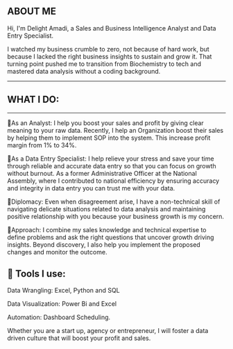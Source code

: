## ABOUT ME
Hi,
I'm Delight Amadi, a Sales and Business Intelligence Analyst and Data Entry Specialist.

I watched my business crumble to zero, not because of hard work, but because I  lacked the right business insights to sustain and grow it. That turning point pushed me to transition from Biochemistry to tech and mastered data analysis without a coding background.

----
## WHAT I DO:
----
📌As an Analyst: 
I help you boost your sales and profit by giving clear meaning to your raw data. Recently, I help an Organization boost their sales by helping them to implement SOP into the system. This increase profit margin from 1% to 34%.

📌As a Data Entry Specialist:
I help relieve your stress and save your time through reliable and accurate data entry so that you can focus on growth without burnout. As a former Administrative Officer at the National Assembly, where I contributed to national efficiency by ensuring accuracy and integrity in data entry you can trust me with your data.

📌Diplomacy:
Even when disagreement arise, I have a non-technical skill of navigating delicate situations related to data analysis and maintaining positive relationship with you because your business growth is my concern.

📌Approach:
I combine my sales knowledge and technical expertise to define problems and ask the right questions that uncover growth driving insights. Beyond discovery, I also help you implement the proposed changes and monitor the outcome.

📌 Tools I use:
----
Data Wrangling: Excel, Python and SQL

Data Visualization: Power Bi and Excel

Automation: Dashboard Scheduling.


Whether you are a start up, agency or entrepreneur, I will foster a data driven culture that will boost your profit and sales.
